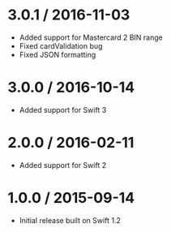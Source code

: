3.0.1 / 2016-11-03
==================

* Added support for Mastercard 2 BIN range
* Fixed cardValidation bug
* Fixed JSON formatting

3.0.0 / 2016-10-14
==================

* Added support for Swift 3

2.0.0 / 2016-02-11
==================

* Added support for Swift 2

1.0.0 / 2015-09-14
==================

* Initial release built on Swift 1.2
